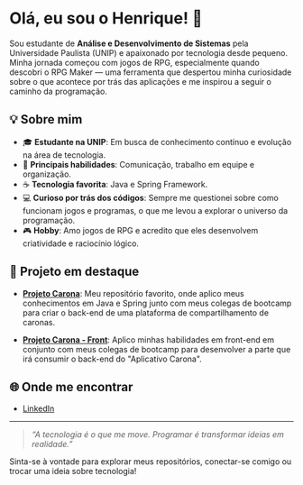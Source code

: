 # Olá, eu sou o Henrique! 👋

Sou estudante de **Análise e Desenvolvimento de Sistemas** pela Universidade Paulista (UNIP) e apaixonado por tecnologia desde pequeno. Minha jornada começou com jogos de RPG, especialmente quando descobri o RPG Maker — uma ferramenta que despertou minha curiosidade sobre o que acontece por trás das aplicações e me inspirou a seguir o caminho da programação.

## 💡 Sobre mim

- 🎓 **Estudante na UNIP**: Em busca de conhecimento contínuo e evolução na área de tecnologia.
- 💬 **Principais habilidades**: Comunicação, trabalho em equipe e organização.
- ☕ **Tecnologia favorita**: Java e Spring Framework.
- 💻 **Curioso por trás dos códigos**: Sempre me questionei sobre como funcionam jogos e programas, o que me levou a explorar o universo da programação.
- 🎮 **Hobby**: Amo jogos de RPG e acredito que eles desenvolvem criatividade e raciocínio lógico.

## 🚀 Projeto em destaque

- [**Projeto Carona**](https://github.com/Henrykeeh/Aplicativo-Carona): Meu repositório favorito, onde aplico meus conhecimentos em Java e Spring junto com meus colegas de bootcamp para criar o back-end de uma plataforma de compartilhamento de caronas.

- [**Projeto Carona - Front**](https://github.com/Henrykeeh/React-Aplicativo-Carona): Aplico minhas habilidades em front-end em conjunto com meus colegas de bootcamp para desenvolver a parte que irá consumir o back-end do "Aplicativo Carona".

## 🌐 Onde me encontrar

- [LinkedIn](https://in.com/in/carlos-henrique-da-silva-barbosa-no-linked-in/)

---

> *“A tecnologia é o que me move. Programar é transformar ideias em realidade.”*

Sinta-se à vontade para explorar meus repositórios, conectar-se comigo ou trocar uma ideia sobre tecnologia!
